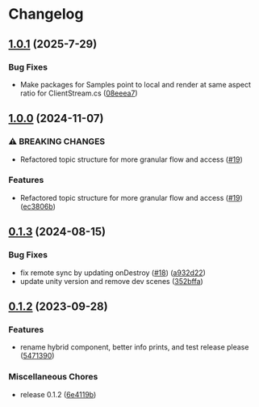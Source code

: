 # Changelog

## [1.0.1](https://github.com/arenaxr/arena-renderfusion/compare/v1.0.0...v1.0.1) (2025-7-29)

### Bug Fixes

* Make packages for Samples point to local and render at same aspect ratio for ClientStream.cs ([08eeea7](https://github.com/arenaxr/arena-renderfusion/commit/08eeea76f5388c2f44a47cff336a6f9a8b89ef17))

## [1.0.0](https://github.com/arenaxr/arena-renderfusion/compare/v0.1.3...v1.0.0) (2024-11-07)


### ⚠ BREAKING CHANGES

* Refactored topic structure for more granular flow and access ([#19](https://github.com/arenaxr/arena-renderfusion/issues/19))

### Features

* Refactored topic structure for more granular flow and access ([#19](https://github.com/arenaxr/arena-renderfusion/issues/19)) ([ec3806b](https://github.com/arenaxr/arena-renderfusion/commit/ec3806b425599168bc173aed5f9a86c557758d9d))

## [0.1.3](https://github.com/arenaxr/arena-renderfusion/compare/v0.1.2...v0.1.3) (2024-08-15)


### Bug Fixes

* fix remote sync by updating onDestroy ([#18](https://github.com/arenaxr/arena-renderfusion/issues/18)) ([a932d22](https://github.com/arenaxr/arena-renderfusion/commit/a932d22bd632c2d6620e45b68d93991755acd108))
* update unity version and remove dev scenes ([352bffa](https://github.com/arenaxr/arena-renderfusion/commit/352bffa359050d68b5396e84b7527f058b6bd817))

## [0.1.2](https://github.com/arenaxr/arena-renderfusion/compare/v0.1.2...v0.1.2) (2023-09-28)


### Features

* rename hybrid component, better info prints, and test release please ([5471390](https://github.com/arenaxr/arena-renderfusion/commit/5471390e3e1d41263ed12a1e6d29d78423e13391))


### Miscellaneous Chores

* release 0.1.2 ([6e4119b](https://github.com/arenaxr/arena-renderfusion/commit/6e4119b7d31a965ddab55f79b88df8bbcfe99ec6))
